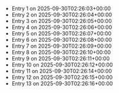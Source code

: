 - Entry 1 on 2025-09-30T02:26:03+00:00
- Entry 2 on 2025-09-30T02:26:04+00:00
- Entry 3 on 2025-09-30T02:26:05+00:00
- Entry 4 on 2025-09-30T02:26:06+00:00
- Entry 5 on 2025-09-30T02:26:07+00:00
- Entry 6 on 2025-09-30T02:26:08+00:00
- Entry 7 on 2025-09-30T02:26:09+00:00
- Entry 8 on 2025-09-30T02:26:10+00:00
- Entry 9 on 2025-09-30T02:26:11+00:00
- Entry 10 on 2025-09-30T02:26:12+00:00
- Entry 11 on 2025-09-30T02:26:14+00:00
- Entry 12 on 2025-09-30T02:26:15+00:00
- Entry 13 on 2025-09-30T02:26:16+00:00
